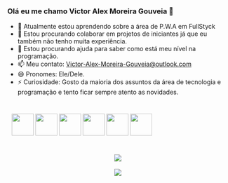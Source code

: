 ### Olá eu me chamo Victor Alex Moreira Gouveia 👋

- 🌱 Atualmente estou aprendendo sobre a área de P.W.A em FullStyck
- 👯 Estou procurando colaborar em projetos de iniciantes já que eu também não tenho muita experiência.
- 🤔 Estou procurando ajuda para saber como está meu nível na programação.
- 📫 Meu contato: Victor-Alex-Moreira-Gouveia@outlook.com
- 😄 Pronomes: Ele/Dele.
- ⚡ Curiosidade: Gosto da maioria dos assuntos da área de tecnologia e programação e tento ficar sempre atento as novidades.

<br>

<div style="padding: 10px;">
        <img src="https://cdn.jsdelivr.net/gh/devicons/devicon@latest/icons/nodejs/nodejs-original-wordmark.svg" style="height: 50px;">
        <img src="https://cdn.jsdelivr.net/gh/devicons/devicon@latest/icons/javascript/javascript-original.svg" style="height: 50px;"> 
        <img src="https://cdn.jsdelivr.net/gh/devicons/devicon@latest/icons/electron/electron-original.svg" style="height: 50px;">
        <img src="https://cdn.jsdelivr.net/gh/devicons/devicon@latest/icons/express/express-original.svg" style="height: 50px;">
        <img src="https://cdn.jsdelivr.net/gh/devicons/devicon@latest/icons/html5/html5-original.svg" style="height: 50px;">
        <img src="https://cdn.jsdelivr.net/gh/devicons/devicon@latest/icons/css3/css3-original.svg" style="height: 50px;">
</div>

##

<div align="center">
        <img src="https://github-readme-stats.vercel.app/api?username=Victor-Alex-Moreira-Gouveia&show_icons=true&theme=transparent">
        <br>
        <br>
        <img src="https://github-readme-stats.vercel.app/api/top-langs/?username=Victor-Alex-Moreira-Gouveia&layout=compact&theme=transparent">
</div>

##
